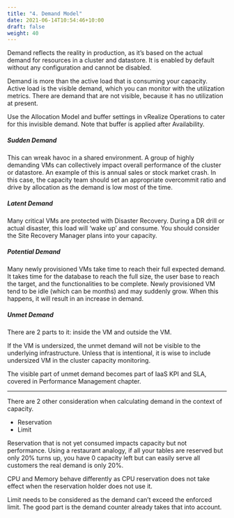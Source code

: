 ```yaml
---
title: "4. Demand Model"
date: 2021-06-14T10:54:46+10:00
draft: false
weight: 40
---
```


Demand reflects the reality in production, as it’s based on the actual demand for resources in a cluster and datastore. It is enabled by default without any configuration and cannot be disabled.

Demand is more than the active load that is consuming your capacity. Active load is the visible demand, which you can monitor with the utilization metrics. There are demand that are not visible, because it has no utilization at present. 

Use the Allocation Model and buffer settings in vRealize Operations to cater for this invisible demand. Note that buffer is applied after Availability.

##### Sudden Demand
This can wreak havoc in a shared environment. A group of highly demanding VMs can collectively impact overall performance of the cluster or datastore. An example of this is annual sales or stock market crash. In this case, the capacity team should set an appropriate overcommit ratio and drive by allocation as the demand is low most of the time.

##### Latent Demand
Many critical VMs are protected with Disaster Recovery. During a DR drill or actual disaster, this load will ‘wake up’ and consume. You should consider the Site Recovery Manager plans into your capacity.

##### Potential Demand
Many newly provisioned VMs take time to reach their full expected demand. It takes time for the database to reach the full size, the user base to reach the target, and the functionalities to be complete. Newly provisioned VM tend to be idle (which can be months) and may suddenly grow. When this happens, it will result in an increase in demand.


##### Unmet Demand
There are 2 parts to it: inside the VM and outside the VM. 

If the VM is undersized, the unmet demand will not be visible to the underlying infrastructure. Unless that is intentional, it is wise to include undersized VM in the cluster capacity monitoring.

The visible part of unmet demand becomes part of IaaS KPI and SLA, covered in Performance Management chapter.

------

There are 2 other consideration when calculating demand in the context of capacity. 

- Reservation
- Limit

Reservation that is not yet consumed impacts capacity but not performance. Using a restaurant analogy, if all your tables are reserved but only 20% turns up, you have 0 capacity left but can easily serve all customers the real demand is only 20%.

CPU and Memory behave differently as CPU reservation does not take effect when the reservation holder does not use it. 

Limit needs to be considered as the demand can’t exceed the enforced limit. The good part is the demand counter already takes that into account. 
